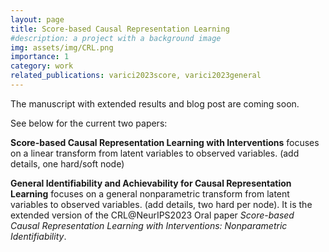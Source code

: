 ```yaml
---
layout: page
title: Score-based Causal Representation Learning
#description: a project with a background image
img: assets/img/CRL.png
importance: 1
category: work
related_publications: varici2023score, varici2023general
---
```


The manuscript with extended results and blog post are coming soon.

See below for the current two papers:

**Score-based Causal Representation Learning with Interventions** focuses on a linear transform from latent variables to observed variables. (add details, one hard/soft node)

**General Identifiability and Achievability for Causal Representation Learning** focuses on a general nonparametric transform from latent variables to observed variables. (add details, two hard per node). It is the extended version of the CRL@NeurIPS2023 Oral paper *Score-based Causal Representation Learning with Interventions: Nonparametric Identifiability*.


